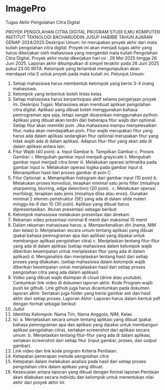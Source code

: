 # ImagePro
Tugas Akhir Pengolahan Citra Digital

PROYEK PENGOLAHAN CITRA DIGITAL PROGRAM STUDI ILMU KOMPUTER
INSTITUT TEKNOLOGI BACHARUDDIN JUSUF HABIBIE TAHUN AJARAN GENAP
2024/2025
Deskripsi Umum: Ini merupakan proyek akhir dari mata kuliah pengolahan citra digital.
Proyek ini akan menjadi tugas akhir yang harus dikerjakan oleh mahasiswa yang mengambil
mata kuliah Pengolahan Citra Digital.
Proyek akhir mulai dikerjakan hari ini : 28 Mei 2025 hingga 26 Juni 2025. Laporan akhir
dikumpulkan di simpel terakhir pada 26 Juni 2025 pukul 23.00 WITA. Kelompok yang
terlambat mengumpulkan akan mendapat nilai E untuk proyek pada mata kuliah ini.
Petunjuk Umum:
1. Setiap mahasiswa harus membentuk kelompok yang berisi 3-4 orang mahasiswa.
2. Kelompok yang terbentuk boleh lintas kelas
3. Setiap mahasiswa harus berpartisipasi aktif selama pengerjaan proyek ini.
Deskripsi Tugas:
Mahasiswa akan membuat aplikasi pengolahan citra digital. Aplikasi yang dibuat boleh
menggunakan bahasa pemrograman apa saja, tetapi sangat disarankan menggunakan
python. Aplikasi yang dibuat akan terdiri dari beberapa fitur wajib dan optional. Setiap fitur
akan memiliki poin. Jika mahasiswa mampu menyelesaikan fitur, maka akan mendapatkan
poin.
Fitur wajib merupakan fitur yang harus ada dalam aplikasi sedangkan fitur optional
merupakan fitur yang tidak wajib ada di dalam aplikasi. Adapun fitur-fitur yang akan ada di
dalam aplikasi antara lain:
1. Fitur Wajib (40 poin):
a. Input Gambar
b. Tampilkan Gambar
c. Proses Gambar:
i. Mengubah gambar input menjadi grayscale
ii. Mengubah gambar input menjadi citra biner
iii. Melakukan operasi aritmatika pada gambar input
iv. Melakukan operasi logika pada gambar input
d. Menampilkan hasil dari proses gambar di poin C
2. Fitur Optional:
a. Menampilkan histogram dari gambar input (10 poin)
b. Melakukan proses konvolusi, terapkan minimal satu jenis filter (misalnya
sharpening, blurring, edge detection) (20 poin) .
c. Melakukan operasi morfologi, terapkan satu jenis (misalnya dilas atau erosi).
Gunakan minimal 2 elemen penstruktur (SE) yang ada di dalam slide materi
minggu ke-9 dan 10 (30 poin).
Aplikasi yang dibuat harus dipresentasikan. Aturan presentasi sebagai berikut:
1. Kelompok mahasiswa melakukan presentasi dan direkam.
2. Rekaman video presentasi minimal 8 menit dan maksimal 10 menit
3. Dalam rekaman mahasiswa harus:
a. Memperkenalkan diri (nama, NIM dan kelas)
b. Menjelaskan secara umum tentang aplikasi yang dibuat (pakai bahasa
pemrograman apa dan aplikasi yang dipakai untuk membangun aplikasi
pengolahan citra)
c. Menjelaskan tentang fitur-fitur yang ada di dalam aplikasi (setiap mahasiswa
dalam kelompok wajib diberikan kesempatan untuk menjelaskan fitur yang
ada di dalam aplikasi)
d. Menganalisis dan menjelaskan tentang hasil dari setiap proses yang
dilakukan. (setiap mahasiswa dalam kelompok wajib diberikan kesempatan
untuk menjelaskan hasil dari setiap proses pengolahan citra yang ada dalam
aplikasi)
4. Video yang dibuat wajib disimpan di cloud (drive atau youtube). Cantumkan link
video di dokumen laporan akhir.
Kode Program wajib push ke github. Link github juga harus dicantumkan pada dokumen
laporan akhir. Sertakan juga folder yang berisi gambar asli dan hasil akhir dari setiap proses.
Laporan Akhir:
Laporan harus dalam bentuk pdf dengan format sebagai berikut:
1. Judul
2. Identitas Kelompok: Nama Tim, Nama Anggota, NIM, Kelas
3. Isi:
a. Menjelaskan secara umum tentang aplikasi yang dibuat (pakai bahasa
pemrograman apa dan aplikasi yang dipakai untuk membangun aplikasi
pengolahan citra), sertakan screenshot dari aplikasi secara umum.
b. Menjelaskan tentang fitur-fitur yang ada di dalam aplikasi, sertakan
screenshot dari setiap fitur (input gambar, proses, dan output gambar).
4. Link video dan link kode program
Kriteria Penilaian:
1. Ketepatan penerapan metode pengolahan citra
2. Ketepatan dalam melakukan analisis pada hasil dari setiap proses pengolahan citra
dalam aplikasi yang dibuat.
3. Kesesuaian antara laporan yang dibuat dengan format laporan
Penilaian akan dilakukan secara individu dan kelompok untuk menentukan nilai akhir dari
proyek akhir ini.

